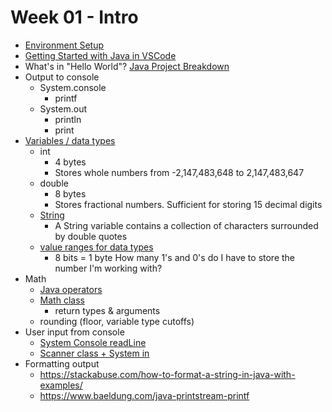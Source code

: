 # Week 01 - Intro

- [Environment Setup](../README.md)
- [Getting Started with Java in VSCode](https://code.visualstudio.com/docs/java/java-tutorial)
- What's in "Hello World"? [Java Project Breakdown](JavaProjectBreakdown.md)
- Output to console
  - System.console
    - printf
  - System.out
    - println
    - print
- [Variables / data types](https://jenkov.com/tutorials/java/variables.html)
  - int
    - 4 bytes
    - Stores whole numbers from -2,147,483,648 to 2,147,483,647
  - double
    - 8 bytes
    - Stores fractional numbers. Sufficient for storing 15 decimal digits
  - [String](https://www.w3schools.com/java/java_strings.asp)
    - A String variable contains a collection of characters surrounded by double quotes
  - [value ranges for data types](https://www.w3schools.com/java/java_data_types.asp)
    - 8 bits = 1 byte How many 1's and 0's do I have to store the number I'm working with?
- Math
  - [Java operators](https://www.programiz.com/java-programming/operators)
  - [Math class](https://docs.oracle.com/javase/8/docs/api/java/lang/Math.html)
    - return types & arguments
  - rounding (floor, variable type cutoffs)
- User input from console
  - [System Console readLine](https://www.geeksforgeeks.org/java-io-console-class-java/)
  - [Scanner class + System in](https://stackabuse.com/how-to-get-user-input-in-java/)
- Formatting output
  - https://stackabuse.com/how-to-format-a-string-in-java-with-examples/
  - https://www.baeldung.com/java-printstream-printf
